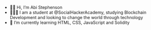 - ✌🏾 Hi, I’m Abi Stephenson
- 👩🏾‍💻 I am a student at @SocialHackerAcademy, studying Blockchain Development and looking to change the world through technology
- 🌱 I’m currently learning HTML, CSS, JavaScript and Solidity


<!---
AbiStephenson/AbiStephenson is a ✨ special ✨ repository because its `README.md` (this file) appears on your GitHub profile.
You can click the Preview link to take a look at your changes.
--->

